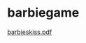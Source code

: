 # barbiegame

[barbieskiss.pdf](https://github.com/nasa01-crypto/barbiegame/files/13455812/barbieskiss.pdf)
